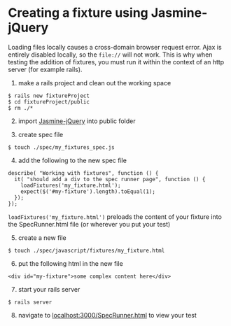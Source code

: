 # Creating a fixture using Jasmine-jQuery

Loading files locally causes a cross-domain browser request error. Ajax is entirely disabled locally, so the `file://` will not work. This is why when testing the addition of fixtures, you must run it within the context of an http server (for example rails).

1. make a rails project and clean out the working space
```
$ rails new fixtureProject
$ cd fixtureProject/public
$ rm ./*
```

2. import [Jasmine-jQuery](https://github.com/velesin/jasmine-jquery) into public folder

3. create spec file
```
$ touch ./spec/my_fixtures_spec.js
```

4. add the following to the new spec file
```
describe( "Working with fixtures", function () {
  it( "should add a div to the spec runner page", function () {
    loadFixtures('my_fixture.html');
    expect($('#my-fixture').length).toEqual(1);
  });
});
```
`loadFixtures('my_fixture.html')` preloads the content of your fixture into the
 SpecRunner.html file (or wherever you put your test)

5. create a new file
```
$ touch ./spec/javascript/fixtures/my_fixture.html
```

6. put the following html in the new file
```
<div id="my-fixture">some complex content here</div>
```

7. start your rails server
```
$ rails server
```

8. navigate to [localhost:3000/SpecRunner.html](localhost:3000/SpecRunner.html)
 to view your test